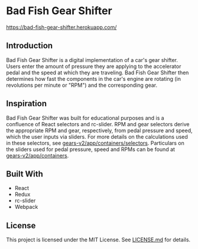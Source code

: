 # **Bad Fish Gear Shifter**

https://bad-fish-gear-shifter.herokuapp.com/

## **Introduction**

Bad Fish Gear Shifter is a digital implementation of a car's gear shifter.  Users enter the amount of pressure they are applying to the accelerator pedal and the speed at which they are traveling.  Bad Fish Gear Shifter then determines how fast the components in the car's engine are rotating (in revolutions per minute or "RPM") and the corresponding gear.

## **Inspiration**

Bad Fish Gear Shifter was built for educational purposes and is a confluence of React selectors and rc-slider.  RPM and gear selectors derive the appropriate RPM and gear, respectively, from pedal pressure and speed, which the user inputs via sliders.  For more details on the calculations used in these selectors, see [gears-v2/app/containers/selectors](https://github.com/CindySchalit/gears-v2/tree/master/app/containers/selectors).  Particulars on the sliders used for pedal pressure, speed and RPMs can be found at [gears-v2/app/containers](https://github.com/CindySchalit/gears-v2/tree/master/app/containers).

## **Built With**

* React
* Redux
* rc-slider
* Webpack

## **License**
This project is licensed under the MIT License.  See [LICENSE.md](https://github.com/CindySchalit/gears-v2/blob/master/LICENSE.md) for details.
